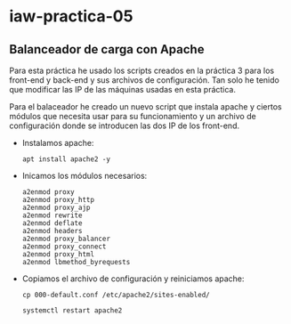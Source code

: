 # iaw-practica-05

## Balanceador de carga con Apache

Para esta práctica he usado los scripts creados en la práctica 3 para los front-end y back-end y sus archivos de configuración. Tan solo he tenido que modificar las IP de las máquinas
usadas en esta práctica.

Para el balaceador he creado un nuevo script que instala apache y ciertos módulos que necesita usar para su funcionamiento y un archivo de configuración donde se introducen las dos IP
de los front-end.

- Instalamos apache:

    `apt install apache2 -y`

- Inicamos los módulos necesarios:

    ```
    a2enmod proxy
    a2enmod proxy_http
    a2enmod proxy_ajp
    a2enmod rewrite
    a2enmod deflate
    a2enmod headers
    a2enmod proxy_balancer
    a2enmod proxy_connect
    a2enmod proxy_html
    a2enmod lbmethod_byrequests
    ```

- Copiamos el archivo de configuración y reiniciamos apache:

    `cp 000-default.conf /etc/apache2/sites-enabled/`

    `systemctl restart apache2`
